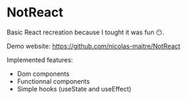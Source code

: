 # NotReact
Basic React recreation because I tought it was fun 😶.

Demo website: https://github.com/nicolas-maitre/NotReact

Implemented features:
- Dom components
- Functionnal components
- Simple hooks (useState and useEffect)
